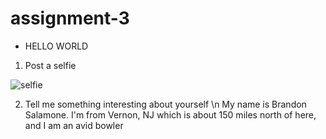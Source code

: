 # assignment-3

* HELLO WORLD


1. Post a selfie


![selfie](https://user-images.githubusercontent.com/31484781/35526491-7d53c15a-051f-11e8-8d3a-cdfa27995629.jpg)

2. Tell me something interesting about yourself \n
My name is Brandon Salamone. I'm from Vernon, NJ which is about 150 miles north of here, and I am an avid bowler
